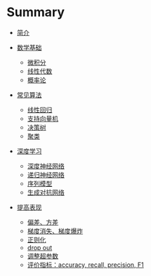 # Summary

* [简介](README.md)
* [数学基础](part1/README.md)

  * [微积分](part1/calculus.md)
  * [线性代数](part1/linearAlgebra.md)
  * [概率论](part1/probability.md)
* [常见算法](part2/README.md)

  * [线性回归](part2/linearRegression.md)
  * [支持向量机](part2/svm.md)
  * [决策树](part2/tree.md)
  * [聚类](part2/cluster.md)
* [深度学习](part3/README.md)

  * [深度神经网络](part3/neuralNetwork.md)
  * [递归神经网络](part3/convNetwork.md)
  * [序列模型](part3/SequenceModel.md)
  * [生成对抗网络](part3/gan.md)
* [提高表现](part4/README.md)
  * [偏差、方差]()
  * [梯度消失、梯度爆炸]()
  * [正则化]()
  * [drop out]()
  * [调整超参数]()
  * [评价指标：accuracy, recall, precision, F1](part4/score.md)